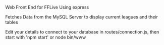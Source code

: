 Web Front End for FFLive Using express

Fetches Data from the MySQL Server to display current
leagues and their tables

Edit your details to connect to your database in 
routes/connection.js, then start with 'npm start'
or node bin/www